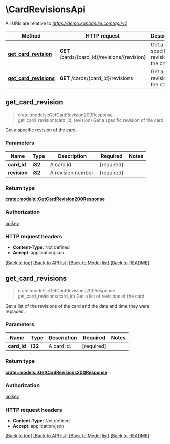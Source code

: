 # \CardRevisionsApi

All URIs are relative to *https://demo.kanbanize.com/api/v2*

Method | HTTP request | Description
------------- | ------------- | -------------
[**get_card_revision**](CardRevisionsApi.md#get_card_revision) | **GET** /cards/{card_id}/revisions/{revision} | Get a specific revision of the card
[**get_card_revisions**](CardRevisionsApi.md#get_card_revisions) | **GET** /cards/{card_id}/revisions | Get a list of revisions of the card



## get_card_revision

> crate::models::GetCardRevision200Response get_card_revision(card_id, revision)
Get a specific revision of the card

Get a specific revision of the card.

### Parameters


Name | Type | Description  | Required | Notes
------------- | ------------- | ------------- | ------------- | -------------
**card_id** | **i32** | A card id. | [required] |
**revision** | **i32** | A revision number. | [required] |

### Return type

[**crate::models::GetCardRevision200Response**](getCardRevision_200_response.md)

### Authorization

[apikey](../README.md#apikey)

### HTTP request headers

- **Content-Type**: Not defined
- **Accept**: application/json

[[Back to top]](#) [[Back to API list]](../README.md#documentation-for-api-endpoints) [[Back to Model list]](../README.md#documentation-for-models) [[Back to README]](../README.md)


## get_card_revisions

> crate::models::GetCardRevisions200Response get_card_revisions(card_id)
Get a list of revisions of the card

Get a list of the revisions of the card and the date and time they were replaced.

### Parameters


Name | Type | Description  | Required | Notes
------------- | ------------- | ------------- | ------------- | -------------
**card_id** | **i32** | A card id. | [required] |

### Return type

[**crate::models::GetCardRevisions200Response**](getCardRevisions_200_response.md)

### Authorization

[apikey](../README.md#apikey)

### HTTP request headers

- **Content-Type**: Not defined
- **Accept**: application/json

[[Back to top]](#) [[Back to API list]](../README.md#documentation-for-api-endpoints) [[Back to Model list]](../README.md#documentation-for-models) [[Back to README]](../README.md)

